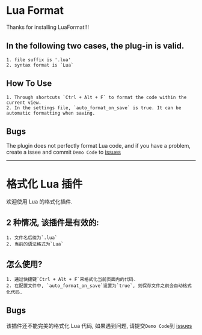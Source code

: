 # Lua Format

Thanks for installing LuaFormat!!!

## In the following two cases, the plug-in is valid.

    1. file suffix is '.lua'
    2. syntax format is `Lua`

## How To Use

    1. Through shortcuts `Ctrl + Alt + F` to format the code within the current view.
    2. In the settings file, `auto_format_on_save` is true. It can be automatic formatting when saving.

## Bugs

The plugin does not perfectly format Lua code, and if you have a problem, create a issee and commit `Demo Code` to [issues](https://github.com/floydawong/LuaFormat/issues)

---

# 格式化 Lua 插件

欢迎使用 Lua 的格式化插件.

## 2 种情况, 该插件是有效的:

    1. 文件名后缀为`.lua`
    2. 当前的语法格式为`Lua`

## 怎么使用?

    1. 通过快捷键`Ctrl + Alt + F`来格式化当前页面内的代码.
    2. 在配置文件中, `auto_format_on_save`设置为`true`, 则保存文件之前会自动格式化代码.

## Bugs

该插件还不能完美的格式化 Lua 代码, 如果遇到问题, 请提交`Demo Code`到 [issues](https://github.com/floydawong/LuaFormat/issues)
